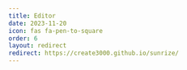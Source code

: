 ```yaml
---
title: Editor
date: 2023-11-20
icon: fas fa-pen-to-square
order: 6
layout: redirect
redirect: https://create3000.github.io/sunrize/
---
```

